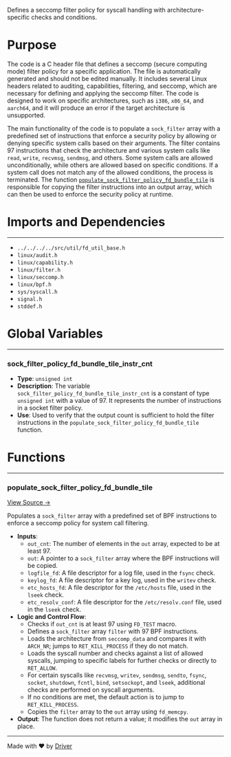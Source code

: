 <!--------------------------------------------------------------------------------->
<!-- IMPORTANT: This file is auto-generated by Driver (https://driver.ai). -------->
<!-- Manual edits may be overwritten on future commits. --------------------------->
<!--------------------------------------------------------------------------------->

Defines a seccomp filter policy for syscall handling with architecture-specific checks and conditions.

# Purpose
The code is a C header file that defines a seccomp (secure computing mode) filter policy for a specific application. The file is automatically generated and should not be edited manually. It includes several Linux headers related to auditing, capabilities, filtering, and seccomp, which are necessary for defining and applying the seccomp filter. The code is designed to work on specific architectures, such as `i386`, `x86_64`, and `aarch64`, and it will produce an error if the target architecture is unsupported.

The main functionality of the code is to populate a `sock_filter` array with a predefined set of instructions that enforce a security policy by allowing or denying specific system calls based on their arguments. The filter contains 97 instructions that check the architecture and various system calls like `read`, `write`, `recvmsg`, `sendmsg`, and others. Some system calls are allowed unconditionally, while others are allowed based on specific conditions. If a system call does not match any of the allowed conditions, the process is terminated. The function [`populate_sock_filter_policy_fd_bundle_tile`](<#populate_sock_filter_policy_fd_bundle_tile>) is responsible for copying the filter instructions into an output array, which can then be used to enforce the security policy at runtime.
# Imports and Dependencies

---
- `../../../../src/util/fd_util_base.h`
- `linux/audit.h`
- `linux/capability.h`
- `linux/filter.h`
- `linux/seccomp.h`
- `linux/bpf.h`
- `sys/syscall.h`
- `signal.h`
- `stddef.h`


# Global Variables

---
### sock\_filter\_policy\_fd\_bundle\_tile\_instr\_cnt
- **Type**: ``unsigned int``
- **Description**: The variable `sock_filter_policy_fd_bundle_tile_instr_cnt` is a constant of type `unsigned int` with a value of 97. It represents the number of instructions in a socket filter policy.
- **Use**: Used to verify that the output count is sufficient to hold the filter instructions in the `populate_sock_filter_policy_fd_bundle_tile` function.


# Functions

---
### populate\_sock\_filter\_policy\_fd\_bundle\_tile<!-- {{#callable:populate_sock_filter_policy_fd_bundle_tile}} -->
[View Source →](<../../../../../../src/disco/bundle/generated/fd_bundle_tile_seccomp.h#L26>)

Populates a `sock_filter` array with a predefined set of BPF instructions to enforce a seccomp policy for system call filtering.
- **Inputs**:
    - `out_cnt`: The number of elements in the `out` array, expected to be at least 97.
    - `out`: A pointer to a `sock_filter` array where the BPF instructions will be copied.
    - `logfile_fd`: A file descriptor for a log file, used in the `fsync` check.
    - `keylog_fd`: A file descriptor for a key log, used in the `writev` check.
    - `etc_hosts_fd`: A file descriptor for the `/etc/hosts` file, used in the `lseek` check.
    - `etc_resolv_conf`: A file descriptor for the `/etc/resolv.conf` file, used in the `lseek` check.
- **Logic and Control Flow**:
    - Checks if `out_cnt` is at least 97 using `FD_TEST` macro.
    - Defines a `sock_filter` array `filter` with 97 BPF instructions.
    - Loads the architecture from `seccomp_data` and compares it with `ARCH_NR`; jumps to `RET_KILL_PROCESS` if they do not match.
    - Loads the syscall number and checks against a list of allowed syscalls, jumping to specific labels for further checks or directly to `RET_ALLOW`.
    - For certain syscalls like `recvmsg`, `writev`, `sendmsg`, `sendto`, `fsync`, `socket`, `shutdown`, `fcntl`, `bind`, `setsockopt`, and `lseek`, additional checks are performed on syscall arguments.
    - If no conditions are met, the default action is to jump to `RET_KILL_PROCESS`.
    - Copies the `filter` array to the `out` array using `fd_memcpy`.
- **Output**: The function does not return a value; it modifies the `out` array in place.



---
Made with ❤️ by [Driver](https://www.driver.ai/)